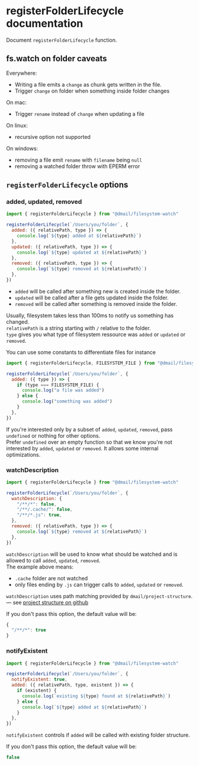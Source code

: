 # registerFolderLifecycle documentation

Document `registerFolderLifecycle` function.

## fs.watch on folder caveats

Everywhere:

- Writing a file emits a `change` as chunk gets written in the file.
- Trigger `change` on folder when something inside folder changes

On mac:

- Trigger `rename` instead of `change` when updating a file

On linux:

- recursive option not supported

On windows:

- removing a file emit `rename` with `filename` being `null`
- removing a watched folder throw with EPERM error

## `registerFolderLifecycle` options

### added, updated, removed

```js
import { registerFolderLifecycle } from "@dmail/filesystem-watch"

registerFolderLifecycle(`/Users/you/folder`, {
  added: ({ relativePath, type }) => {
    console.log(`${type} added at ${relativePath}`)
  },
  updated: ({ relativePath, type }) => {
    console.log(`${type} updated at ${relativePath}`)
  },
  removed: ({ relativePath, type }) => {
    console.log(`${type} removed at ${relativePath}`)
  },
})
```

- `added` will be called after something new is created inside the folder.
- `updated` will be called after a file gets updated inside the folder.
- `removed` will be called after something is removed inside the folder.

Usually, filesystem takes less than 100ms to notify us something has changed.<br />
`relativePath` is a string starting with `/` relative to the folder.<br />
`type` gives you what type of filesystem ressource was `added` or `updated` or `removed`.<br />

You can use some constants to differentiate files for instance

```js
import { registerFolderLifecycle, FILESYSTEM_FILE } from "@dmail/filesystem-watch"

registerFolderLifecycle(`/Users/you/folder`, {
  added: ({ type }) => {
    if (type === FILESYSTEM_FILE) {
      console.log("a file was added")
    } else {
      console.log("something was added")
    }
  },
})
```

If you're interested only by a subset of `added`, `updated`, `removed`, pass `undefined` or nothing for other options.<br />
Prefer `undefined` over an empty function so that we know you're not interested by `added`, `updated` or `removed`. It allows some internal optimizations.

### watchDescription

```js
import { registerFolderLifecycle } from "@dmail/filesystem-watch"

registerFolderLifecycle(`/Users/you/folder`, {
  watchDescription: {
    "/**/*": false,
    "/**/.cache/": false,
    "/**/*.js": true,
  },
  removed: ({ relativePath, type }) => {
    console.log(`${type} removed at ${relativePath}`)
  },
})
```

`watchDescription` will be used to know what should be watched and is allowed to call `added`, `updated`, `removed`.<br />
The example above means:

- `.cache` folder are not watched
- only files ending by `.js` can trigger calls to `added`, `updated` or `removed`.

`watchDescription` uses path matching provided by `dmail/project-structure`.<br />
— see [project structure on github](https://github.com/dmail/project-structure)

If you don't pass this option, the default value will be:

```js
{
  "/**/*": true
}
```

### notifyExistent

```js
import { registerFolderLifecycle } from "@dmail/filesystem-watch"

registerFolderLifecycle(`/Users/you/folder`, {
  notifyExistent: true,
  added: ({ relativePath, type, existent }) => {
    if (existent) {
      console.log(`existing ${type} found at ${relativePath}`)
    } else {
      console.log(`${type} added at ${relativePath}`)
    }
  },
})
```

`notifyExistent` controls if `added` will be called with existing folder structure.<br />

If you don't pass this option, the default value will be:

```js
false
```
